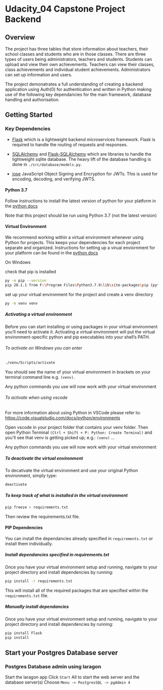 # Udacity_04 Capstone Project Backend

## Overview

The project has three tables that store information about teachers, their school classes and students who are in those classes.  There are three types of users being administrators, teachers and students.  Students can upload and view their own achievements.  Teachers can view their classes, class achievements and individual student achievements.  Administrators can set up information and users.

The project demonatrates a full understanding of creating a backend application using Auth(0) for authentication and written in Python making use of the following key dependancies for the main framework, database handling and authorisation.

## Getting Started

### Key Dependencies

- [Flask](http://flask.pocoo.org/)  which is a lightweight backend microservices framework. Flask is required to handle the routing of requests and responses.

- [SQLAlchemy](https://www.sqlalchemy.org/) and [Flask-SQLAlchemy](https://flask-sqlalchemy.palletsprojects.com/en/2.x/) which are libraries to handle the lightweight sqlite database. The heavy lift of the database handling is done in `./src/database/models.py`.

- [jose](https://python-jose.readthedocs.io/en/latest/) JavaScript Object Signing and Encryption for JWTs. This is used for encoding, decoding, and verifying JWTS.

#### Python 3.7

Follow instructions to install the latest version of python for your platform in the [python docs](https://docs.python.org/3/using/unix.html#getting-and-installing-the-latest-version-of-python)

Note that this project should be run using Python 3.7 (not the latest version)

#### Virtual Environment

We recommend working within a virtual environment whenever using Python for projects. This keeps your dependencies for each project separate and organized. Instructions for setting up a virual enviornment for your platform can be found in the [python docs](https://packaging.python.org/guides/installing-using-pip-and-virtual-environments/)

On Windows 

check that pip is installed

```bash
py -m pip --version
pip 20.1.1 from F:\Program Files\Python3.7.9\lib\site-packages\pip (python 3.7)
```
set up your virtual environment for the project and create a venv directory 

```bash
py -m venv venv
```

##### Activating a virtual environment

Before you can start installing or using packages in your virtual environment you’ll need to activate it. Activating a virtual environment will put the virtual environment-specific python and pip executables into your shell’s PATH.

###### To activate on Windows you can enter

```bash
./venv/Scripts/activate
```
You should see the name of your virtual environment in brackets on your terminal command line e.g.  `(venv)`.

Any python commands you use will now work with your virtual environment

###### To activate when using vscode

For more information about using Python in VSCode please refer to:
https://code.visualstudio.com/docs/python/environments 

Open vscode in your project folder that contains your venv folder.
Then open Python Terminal `(Ctrl + Shift + P: Python: Create Terminal)` and you'll see that venv is getting picked up; e.g.: `(venv)` ...

Any python commands you use will now work with your virtual environment

##### To deactivate the virtual environment

To decativate the virtual environment and use your original Python environment, simply type:

```bash
deactivate
```

##### To keep track of what is installed in the virtual environment 

```bash
pip freeze > requirements.txt
```

Then review the requirements.txt file.

#### PIP Dependencies

You can install the dependancies already specified in `requirements.txt` or install them individually.

##### Install dependancies specified in requirements.txt

Once you have your virtual environment setup and running, navigate to your project directory and install dependencies by running:

```bash
pip install -r requirements.txt
```

This will install all of the required packages that are specified within the `requirements.txt` file.

##### Manually install dependancies

Once you have your virtual environment setup and running, navigate to your project directory and install dependencies by running:

```bash
pip install Flask
pip install 
```

## Start your Postgres Database server

### Postgres Database admin using laragon 

Start the laragon app
Click `Start` All to start the web server and the database server(s)
Choose `Menu -> PostgresSQL -> pgAdmin 4`

